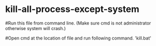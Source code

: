 # kill-all-process-except-system

#Run this file from command line. (Make sure cmd is not administrator otherwise system will crash.)

#Open cmd at the location of file and run following command.
'kill.bat'
